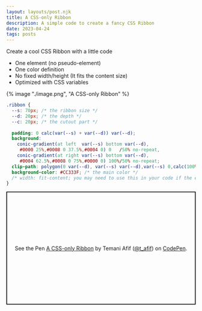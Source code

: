```yaml
---
layout: layouts/post.njk
title: A CSS-only Ribbon
description: A simple code to create a fancy CSS Ribbon
date: 2023-04-24
tags: posts
---
```


Create a cool CSS Ribbon with a little code
* One element (no pseudo-element)
* One color definition
* No fixed width/height (It fits the content size)
* Optimized with CSS variables

{% image "./image.png", "A CSS-only Ribbon" %}

```css
.ribbon {
  --s: 70px; /* the ribbon size */
  --d: 20px; /* the depth */
  --c: 20px; /* the cutout part */
  
  padding: 0 calc(var(--s) + var(--d)) var(--d);
  background:
    conic-gradient(at left  var(--s) bottom var(--d),
     #0000 25%,#0008 0 37.5%,#0004 0) 0   /50% no-repeat,
    conic-gradient(at right var(--s) bottom var(--d),
     #0004 62.5%,#0008 0 75%,#0000 0) 100%/50% no-repeat;
  clip-path: polygon(0 var(--d), var(--s) var(--d),var(--s) 0,calc(100% - var(--s)) 0,calc(100% - var(--s)) var(--d),100% var(--d),calc(100% - var(--c)) calc(50% + var(--d)/2),100% 100%,calc(100% - var(--s) - var(--d)) 100%,calc(100% - var(--s) - var(--d)) calc(100% - var(--d)),calc(var(--s) + var(--d)) calc(100% - var(--d)),calc(var(--s) + var(--d)) 100%,0 100%,var(--c) calc(50% + var(--d)/2));
  background-color: #CC333F; /* the main color */
  /* width: fit-content; you may need to use this in your code if the element is full width */
}
```


<p class="codepen" data-height="300" data-default-tab="result" data-slug-hash="QWZdXJd" data-preview="true" data-user="t_afif" style="height: 300px; box-sizing: border-box; display: flex; align-items: center; justify-content: center; border: 2px solid; margin: 1em 0; padding: 1em;">
  <span>See the Pen <a href="https://codepen.io/t_afif/pen/QWZdXJd">
  A CSS-only Ribbon</a> by Temani Afif (<a href="https://codepen.io/t_afif">@t_afif</a>)
  on <a href="https://codepen.io">CodePen</a>.</span>
</p>
<script async src="https://cpwebassets.codepen.io/assets/embed/ei.js"></script>

